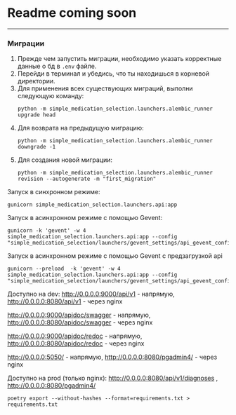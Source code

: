 # Readme coming soon

---
### Миграции

1) Прежде чем запустить миграции, необходимо указать корректные данные о 
бд в `.env` файле.
2) Перейди в терминал и убедись, что ты находишься в корневой директории.
3) Для применения всех существующих миграций, выполни следующую команду:
    ```commandline
    python -m simple_medication_selection.launchers.alembic_runner upgrade head
    ```
4) Для возврата на предыдущую миграцию:
    ```commandline
    python -m simple_medication_selection.launchers.alembic_runner downgrade -1
    ```
5) Для создания новой миграции:
    ```commandline
   python -m simple_medication_selection.launchers.alembic_runner revision --autogenerate -m "first_migration" 
    ```

Запуск в синхронном режиме:
```commandline
gunicorn simple_medication_selection.launchers.api:app
```

Запуск в асинхронном режиме с помощью Gevent:
```commandline
gunicorn -k 'gevent' -w 4 simple_medication_selection.launchers.api:app --config "simple_medication_selection/launchers/gevent_settings/api_gevent_config.py"
```

Запуск в асинхронном режиме с помощью Gevent с предзагрузкой api
```commandline
gunicorn --preload  -k 'gevent' -w 4 simple_medication_selection.launchers.api:app --config "simple_medication_selection/launchers/gevent_settings/api_gevent_config.py"
```
Доступно на dev:
http://0.0.0.0:9000/api/v1 - напрямую,
http://0.0.0.0:8080/api/v1 - через nginx

http://0.0.0.0:9000/apidoc/swagger - напрямую,
http://0.0.0.0:8080/apidoc/swagger - через nginx

http://0.0.0.0:9000/apidoc/redoc - напрямую,
http://0.0.0.0:8080/apidoc/redoc - через nginx

http://0.0.0.0:5050/ - напрямую,
http://0.0.0.0:8080/pgadmin4/ - через nginx

Доступно на prod (только nginx):
http://0.0.0.0:8080/api/v1/diagnoses ,
http://0.0.0.0:8080/pgadmin4/

```commandline
poetry export --without-hashes --format=requirements.txt > requirements.txt
```